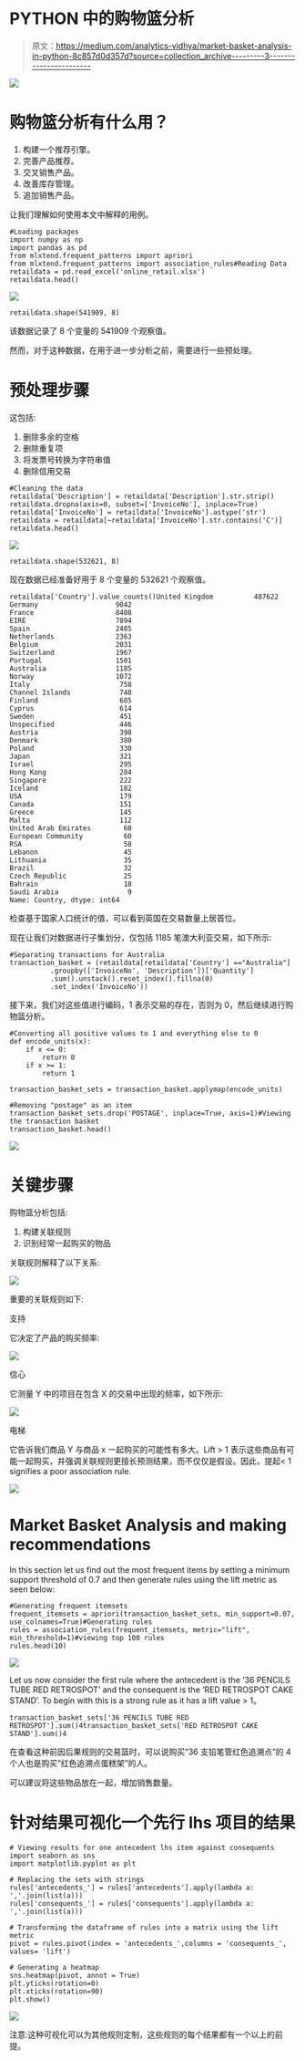 # PYTHON 中的购物篮分析

> 原文：<https://medium.com/analytics-vidhya/market-basket-analysis-in-python-8c857d0d357d?source=collection_archive---------3----------------------->

![](img/f79ddd04e2113dc73263ae6ed2441674.png)

# 购物篮分析有什么用？

1.  构建一个推荐引擎。
2.  完善产品推荐。
3.  交叉销售产品。
4.  改善库存管理。
5.  追加销售产品。

让我们理解如何使用本文中解释的用例。

```
#Loading packages
import numpy as np
import pandas as pd
from mlxtend.frequent_patterns import apriori
from mlxtend.frequent_patterns import association_rules#Reading Data 
retaildata = pd.read_excel('online_retail.xlsx')
retaildata.head()
```

![](img/fc94ed188fd7c1c885cf9fca24565bff.png)

```
retaildata.shape(541909, 8)
```

该数据记录了 8 个变量的 541909 个观察值。

然而，对于这种数据，在用于进一步分析之前，需要进行一些预处理。

# 预处理步骤

这包括:

1.  删除多余的空格
2.  删除重复项
3.  将发票号转换为字符串值
4.  删除信用交易

```
#Cleaning the data
retaildata['Description'] = retaildata['Description'].str.strip() 
retaildata.dropna(axis=0, subset=['InvoiceNo'], inplace=True) 
retaildata['InvoiceNo'] = retaildata['InvoiceNo'].astype('str')
retaildata = retaildata[~retaildata['InvoiceNo'].str.contains('C')] 
retaildata.head()
```

![](img/fc94ed188fd7c1c885cf9fca24565bff.png)

```
retaildata.shape(532621, 8)
```

现在数据已经准备好用于 8 个变量的 532621 个观察值。

```
retaildata['Country'].value_counts()United Kingdom          487622
Germany                   9042
France                    8408
EIRE                      7894
Spain                     2485
Netherlands               2363
Belgium                   2031
Switzerland               1967
Portugal                  1501
Australia                 1185
Norway                    1072
Italy                      758
Channel Islands            748
Finland                    685
Cyprus                     614
Sweden                     451
Unspecified                446
Austria                    398
Denmark                    380
Poland                     330
Japan                      321
Israel                     295
Hong Kong                  284
Singapore                  222
Iceland                    182
USA                        179
Canada                     151
Greece                     145
Malta                      112
United Arab Emirates        68
European Community          60
RSA                         58
Lebanon                     45
Lithuania                   35
Brazil                      32
Czech Republic              25
Bahrain                     18
Saudi Arabia                 9
Name: Country, dtype: int64
```

检查基于国家人口统计的值，可以看到英国在交易数量上居首位。

现在让我们对数据进行子集划分，仅包括 1185 笔澳大利亚交易，如下所示:

```
#Separating transactions for Australia
transaction_basket = (retaildata[retaildata['Country'] =="Australia"]
          .groupby(['InvoiceNo', 'Description'])['Quantity']
          .sum().unstack().reset_index().fillna(0)
          .set_index('InvoiceNo'))
```

接下来，我们对这些值进行编码，1 表示交易的存在，否则为 0，然后继续进行购物篮分析。

```
#Converting all positive values to 1 and everything else to 0
def encode_units(x):
    if x <= 0:
        return 0
    if x >= 1:
        return 1

transaction_basket_sets = transaction_basket.applymap(encode_units)

#Removing "postage" as an item
transaction_basket_sets.drop('POSTAGE', inplace=True, axis=1)#Viewing the transaction basket
transaction_basket.head()
```

![](img/f41a237cd345f600fe8c36e0e5152308.png)

# 关键步骤

购物篮分析包括:

1.  构建关联规则
2.  识别经常一起购买的物品

关联规则解释了以下关系:

![](img/d44d16566b41b6feac002f5c78f83aa4.png)

重要的关联规则如下:

支持

它决定了产品的购买频率:

![](img/3d6be4c95a0427ac7fbca90fc924fc2a.png)

信心

它测量 Y 中的项目在包含 X 的交易中出现的频率，如下所示:

![](img/d4aa3916abf3f1d34f73c69031d96e1d.png)

电梯

它告诉我们商品 Y 与商品 x 一起购买的可能性有多大。Lift > 1 表示这些商品有可能一起购买，并强调关联规则更擅长预测结果，而不仅仅是假设。因此，提起< 1 signifies a poor association rule.

![](img/ca50513680e60dde0eadeda9d979df8d.png)

# Market Basket Analysis and making recommendations

In this section let us find out the most frequent items by setting a minimum support threshold of 0.7 and then generate rules using the lift metric as seen below:

```
#Generating frequent itemsets
frequent_itemsets = apriori(transaction_basket_sets, min_support=0.07, use_colnames=True)#Generating rules
rules = association_rules(frequent_itemsets, metric="lift", min_threshold=1)#viewing top 100 rules
rules.head(10)
```

![](img/0ce4a2d63c85610d5727baaca060f740.png)

Let us now consider the first rule where the antecedent is the ’36 PENCILS TUBE RED RETROSPOT’ and the consequent is the ‘RED RETROSPOT CAKE STAND’. To begin with this is a strong rule as it has a lift value > 1。

```
transaction_basket_sets['36 PENCILS TUBE RED RETROSPOT'].sum()4transaction_basket_sets['RED RETROSPOT CAKE STAND'].sum()4
```

在查看这种前因后果规则的交易篮时，可以说购买“36 支铅笔管红色追溯点”的 4 个人也是购买“红色追溯点蛋糕架”的人。

可以建议将这些物品放在一起，增加销售数量。

# 针对结果可视化一个先行 lhs 项目的结果

```
# Viewing results for one antecedent lhs item against consequents 
import seaborn as sns
import matplotlib.pyplot as plt

# Replacing the sets with strings
rules['antecedents_'] = rules['antecedents'].apply(lambda a: ','.join(list(a)))
rules['consequents_'] = rules['consequents'].apply(lambda a: ','.join(list(a)))

# Transforming the dataframe of rules into a matrix using the lift metric
pivot = rules.pivot(index = 'antecedents_',columns = 'consequents_', values= 'lift')

# Generating a heatmap
sns.heatmap(pivot, annot = True)
plt.yticks(rotation=0)
plt.xticks(rotation=90)
plt.show()
```

![](img/69502f0ecc2590dc197db6504aad1017.png)

注意:这种可视化可以为其他规则定制，这些规则的每个结果都有一个以上的前提。
